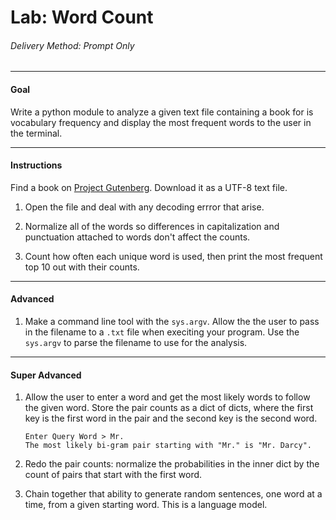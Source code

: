 # Lab: Word Count

###### Delivery Method: Prompt Only

------------------------------------

#### Goal

Write a python module to analyze a given text file containing a book for is vocabulary frequency and display the most frequent words to the user in the terminal.

------------------------

#### Instructions

Find a book on [Project Gutenberg](http://www.gutenberg.org).
Download it as a UTF-8 text file.

1. Open the file and deal with any decoding errror that arise.

1. Normalize all of the words so differences in capitalization and punctuation attached to words don't affect the counts.

1. Count how often each unique word is used, then print the most frequent top 10 out with their counts.




--------------------------------------------------------

#### Advanced

1. Make a command line tool with the `sys.argv`.  Allow the the user to pass in the filename to a `.txt` file when execiting your program.  Use the `sys.argv` to parse the filename to use for the analysis.


---------------------------------------------------------

#### Super Advanced

1. Allow the user to enter a word and get the most likely words to follow the given word.  Store the pair counts as a dict of dicts, where the first key is the first word in the pair and the second key is the second word.
    ```
    Enter Query Word > Mr.
    The most likely bi-gram pair starting with "Mr." is "Mr. Darcy".
    ```

1. Redo the pair counts: normalize the probabilities in the inner dict by the count of pairs that start with the first word.

1. Chain together that ability to generate random sentences, one word at a time, from a given starting word.
This is a language model.
